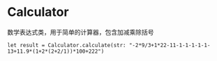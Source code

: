 # Calculator
数学表达式类，用于简单的计算器，包含加减乘除括号

    let result = Calculator.calculate(str: "-2*9/3+1*22-11-1-1-1-1-1-13+11.9*(1+2*(2+2/1))*100+222")